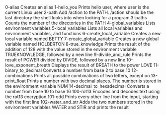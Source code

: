 0-alias Creates an alias
1-hello_you 	Prints hello user, where user is the current Linux user
2-path 	Add /action to the PATH. /action should be the last directory the shell looks into when looking for a program
3-paths 	Counts the number of the directories in the PATH
4-global_variables 	Lists environment variables
5-local_variables 	Lists all local variables and environment variables, and functions
6-create_local_variable 	Creates a new local variable named BETTY
7-create_global_variable 	Creates a new global variable named HOLBERTON
8-true_knowledge 	Prints the result of the addition of 128 with the value stored in the environment variable TRUEKNOWLEDGE, followed by a new line
9-divide_and_rule 	Prints the result of POWER divided by DIVIDE, followed by a new line
10-love_exponent_breath 	Displays the result of BREATH to the power LOVE
11-binary_to_decimal 	Converts a number from base 2 to base 10
12-combinations 	Prints all possible combinations of two letters, except oo
13-print_float 	Prints a number with two decimal places. The number is stored in the environment variable NUM
14-decimal_to_hexadecimal 	Converts a number from base 10 to base 16
100-rot13 	Encodes and decodes text using the rot13 encryption
101-odd 	Prints every other line from the input, starting with the first line
102-water_and_str 	Adds the two numbers stored in the environment variables WATER and STIR and prints the result
